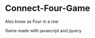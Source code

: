 # Connect-Four-Game
 Also know as Four in a row
 
 Game made with javascript and jquery
 
 
 
 
 
 
